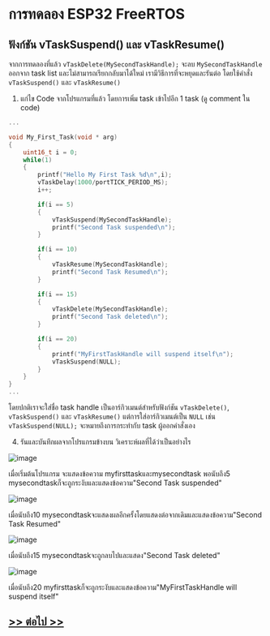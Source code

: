 # การทดลอง ESP32 FreeRTOS 
##  ฟังก์ชัน vTaskSuspend() และ vTaskResume()

จากการทดลองที่แล้ว `vTaskDelete(MySecondTaskHandle);` จะลบ `MySecondTaskHandle` ออกจาก task  list และไม่สามารถเรียกกลับมาได้ใหม่ เรามีวิธีการที่จะหยุดและรันต่อ โดยใช้คำสั่ง `vTaskSuspend()` และ `vTaskResume()`

1. แก่ไข Code จากโปรแกรมที่แล้ว โดยการเพิ่ม task เข้าไปอีก 1 task (ดู comment ใน code)

```c
...

void My_First_Task(void * arg)
{
	uint16_t i = 0;
	while(1)
	{
		printf("Hello My First Task %d\n",i);
		vTaskDelay(1000/portTICK_PERIOD_MS);
		i++;

		if(i == 5)
		{
			vTaskSuspend(MySecondTaskHandle);
			printf("Second Task suspended\n");
		}

		if(i == 10)
		{
			vTaskResume(MySecondTaskHandle);
			printf("Second Task Resumed\n");
		}

		if(i == 15)
		{
			vTaskDelete(MySecondTaskHandle);
			printf("Second Task deleted\n");
		}

		if(i == 20)
		{
			printf("MyFirstTaskHandle will suspend itself\n");
			vTaskSuspend(NULL);
		}
	}
}
...
```
โดยปกติเราจะใส่ชื่อ task handle เป็นอาร์กิวเมนต์สำหรับฟังก์ชัน `vTaskDelete()`, `vTaskSuspend()` และ `vTaskResume()`  แต่การใส่อาร์กิวเมนต์เป็น `NULL` เช่น  `vTaskSuspend(NULL);` จะหมายถึงการกระทำกับ task ผู้ออกคำสั่งเอง 

4. รันและบันทึกผลจากโปรแกรมข้างบน วิเคราะห์ผลที่ได้ว่าเป็นอย่างไร

![image](https://github.com/user-attachments/assets/481f6eeb-b6e8-4c7f-9b58-83f553823f25)


เมื่อเริ่มต้นโปรแกรม จะแสดงข้อความ myfirsttaskและmysecondtask พอนับถึง5 mysecondtaskก็จะถูกระงับและแสดงข้อความ"Second Task suspended"


![image](https://github.com/user-attachments/assets/193b88c8-ee90-4f03-9307-848553d7fa61)


เมื่อนับถึง10 mysecondtaskจะแสดงผลอีกครั้งโดยแสดงต่อจากเดิมและแสดงข้อความ"Second Task Resumed"


![image](https://github.com/user-attachments/assets/3fec8dc1-e6b3-4b7d-beb0-8468545ec7fa)


เมื่อนับถึง15 mysecondtaskจะถูกลบไปและแสดง"Second Task deleted"


![image](https://github.com/user-attachments/assets/53c82781-a660-4656-9fea-ba0d846b118d)


เมื่อนับถึง20 myfirsttaskก็จะถูกระงับและแสดงข้อความ"MyFirstTaskHandle will suspend itself"

## [>> ต่อไป >>](./ESP32-FreeRTOS-Labsheet-6.md) 
